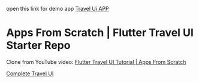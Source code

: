 open this link for demo app
 [Travel Ui APP](https://khoir-roni.github.io/flutter_travel_ui/)
# Apps From Scratch | Flutter Travel UI Starter Repo

Clone from YouTube video: [Flutter Travel UI Tutorial | Apps From Scratch](https://youtu.be/CSa6Ocyog4U)

[Complete Travel UI](https://github.com/MarcusNg/flutter_travel_ui)
